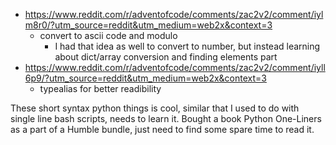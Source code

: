 - https://www.reddit.com/r/adventofcode/comments/zac2v2/comment/iylm8r0/?utm_source=reddit&utm_medium=web2x&context=3
  - convert to ascii code and modulo
    - I had that idea as well to convert to number, but instead learning about dict/array conversion and finding elements part
- https://www.reddit.com/r/adventofcode/comments/zac2v2/comment/iyll6p9/?utm_source=reddit&utm_medium=web2x&context=3
  - typealias for better readibility 

These short syntax python things is cool, similar that I used to do with single line bash scripts, needs to learn it. Bought a book Python One-Liners as a part of a Humble bundle, just need to find some spare time to read it.
